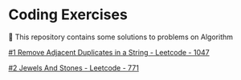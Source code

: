 # Coding Exercises
:hibiscus: This repository contains some solutions to problems on Algorithm

[#1 Remove Adjacent Duplicates in a String - Leetcode - 1047](https://github.com/sahanaramesh09/CodingExercises/blob/master/1047_RemoveAdjacentDuplicatesString.java "Remove Adjacent Duplicates in a String")

[#2 Jewels And Stones - Leetcode - 771](https://github.com/sahanaramesh09/CodingExercises/blob/master/771_JewelsAndStones.java "Jewels And Stones")




